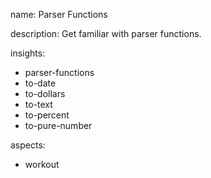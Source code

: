 name: Parser Functions

description: Get familiar with parser functions.

insights:
  - parser-functions
  - to-date
  - to-dollars
  - to-text
  - to-percent
  - to-pure-number

aspects:
  - workout